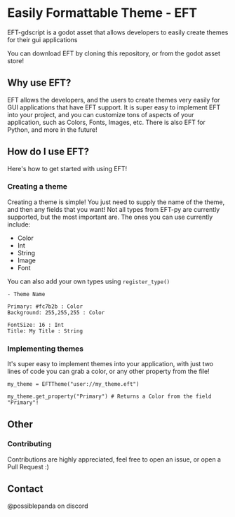 # Easily Formattable Theme - EFT

EFT-gdscript is a godot asset that allows developers to easily create themes for their gui applications

You can download EFT by cloning this repository, or from the godot asset store!

## Why use EFT?

EFT allows the developers, and the users to create themes very easily for GUI applications that have EFT support. It is super easy to implement EFT into your project, and you can customize tons of aspects of your application, such as Colors, Fonts, Images, etc. There is also EFT for Python, and more in the future!

## How do I use EFT?

Here's how to get started with using EFT!

### Creating a theme

Creating a theme is simple! You just need to supply the name of the theme, and then any fields that you want! Not all types from EFT-py are currently supported, but the most important are. The ones you can use currently include:
- Color
- Int
- String
- Image
- Font

You can also add your own types using `register_type()`
```eft
- Theme Name

Primary: #fc7b2b : Color
Background: 255,255,255 : Color

FontSize: 16 : Int
Title: My Title : String
```

### Implementing themes
It's super easy to implement themes into your application, with just two lines of code you can grab a color, or any other property from the file!
```gdscript
my_theme = EFTTheme("user://my_theme.eft")

my_theme.get_property("Primary") # Returns a Color from the field "Primary"!
```

## Other

### Contributing
Contributions are highly appreciated, feel free to open an issue, or open a Pull Request :)

## Contact
@possiblepanda on discord
